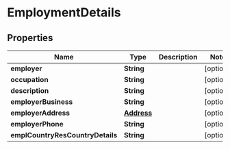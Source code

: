 

# EmploymentDetails


## Properties

| Name | Type | Description | Notes |
|------------ | ------------- | ------------- | -------------|
|**employer** | **String** |  |  [optional] |
|**occupation** | **String** |  |  [optional] |
|**description** | **String** |  |  [optional] |
|**employerBusiness** | **String** |  |  [optional] |
|**employerAddress** | [**Address**](Address.md) |  |  [optional] |
|**employerPhone** | **String** |  |  [optional] |
|**emplCountryResCountryDetails** | **String** |  |  [optional] |



